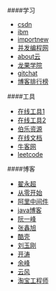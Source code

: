 ####学习
* [csdn](https://www.csdn.net/)
* [ibm](https://www.ibm.com/developerworks/cn/java/)
* [importnew](http://www.importnew.com/)
* [并发编程网](http://ifeve.com/)
* [about云](http://www.aboutyun.com/)
* [龙果学院](https://www.roncoo.com/)
* [gitchat](https://gitbook.cn/)
* [博客排行榜](https://blog.csdn.net/ranking.html)

####工具
* [在线工具1](http://tool.oschina.net/)
* [在线工具2](http://www.atool.org/)
* [伯乐资源](http://hao.jobbole.com/?catid=32)
* [在线文档](http://tool.oschina.net/apidocs)
* [牛客网](https://www.nowcoder.com/)
* [leetcode](https://leetcode-cn.com/problemset/all/)

####博客
* [翟永超](http://blog.didispace.com/)
* [从零开始](http://www.songwie.com/)
* [阿里中间件](http://jm.taobao.org/)
* [java博客](http://www.cnblogs.com/xing901022/category/597987.html)
* [阮一峰](http://www.ruanyifeng.com/blog/)
* [张鑫旭](http://www.zhangxinxu.com/wordpress/)
* [酷壳](http://coolshell.cn/featured_posts)
* [刘玉刚](http://blog.csdn.net/BaiHuaXiu123)
* [开涛](http://jinnianshilongnian.iteye.com/)
* [余峰](http://blog.yufeng.info/)
* [云风](http://blog.codingnow.com/oiie/oiie/)
* [淘宝工程师](http://www.cnblogs.com/yanghuahui/p/3735711.html)